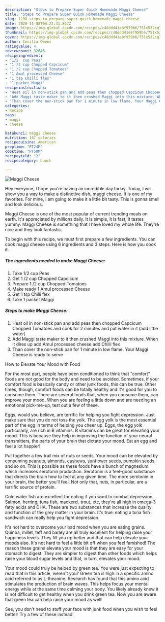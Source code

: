 ```yaml
---
description: "Steps to Prepare Super Quick Homemade Maggi Cheese"
title: "Steps to Prepare Super Quick Homemade Maggi Cheese"
slug: 1198-steps-to-prepare-super-quick-homemade-maggi-cheese
date: 2020-11-08T04:22:31.867Z
image: https://img-global.cpcdn.com/recipes/c48ddd41e8f959b6/751x532cq70/maggi-cheese-recipe-main-photo.jpg
thumbnail: https://img-global.cpcdn.com/recipes/c48ddd41e8f959b6/751x532cq70/maggi-cheese-recipe-main-photo.jpg
cover: https://img-global.cpcdn.com/recipes/c48ddd41e8f959b6/751x532cq70/maggi-cheese-recipe-main-photo.jpg
author: Cecilia Owens
ratingvalue: 4
reviewcount: 32646
recipeingredient:
- "1/2  cup Peas"
- "1 /2 cup Chopped Capcicum"
- "1 /2 cup Chopped Tomatoes"
- "1 Amul processed Cheese"
- "1 tsp Chilli flex"
- "1 packet Maggi"
recipeinstructions:
- "Heat oil in non-stick pan and add peas then chopped Capcicum Chopped Tomatoes and cook for 2 minutes and put water in it (add little water)"
- "Add Maggi taste maker to it then crushed Maggi into this mixture. When it dires up add Amul processed cheese add Chilli flex"
- "Than cover the non-stick pan for 1 minute in low flame. Your Maggi Cheese is ready to serve"
categories:
- Recipe
tags:
- maggi
- cheese

katakunci: maggi cheese 
nutrition: 187 calories
recipecuisine: American
preptime: "PT24M"
cooktime: "PT58M"
recipeyield: "2"
recipecategory: Lunch

---
```



![Maggi Cheese](https://img-global.cpcdn.com/recipes/c48ddd41e8f959b6/751x532cq70/maggi-cheese-recipe-main-photo.jpg)

Hey everyone, I hope you're having an incredible day today. Today, I will show you a way to make a distinctive dish, maggi cheese. It is one of my favorites. For mine, I am going to make it a little bit tasty. This is gonna smell and look delicious.

Maggi Cheese is one of the most popular of current trending meals on earth. It's appreciated by millions daily. It is simple, it is fast, it tastes yummy. Maggi Cheese is something that I have loved my whole life. They're nice and they look fantastic.




To begin with this recipe, we must first prepare a few ingredients. You can cook maggi cheese using 6 ingredients and 3 steps. Here is how you cook it.

<!--inarticleads1-->

##### The ingredients needed to make Maggi Cheese:

1. Take 1/2  cup Peas
1. Get 1 /2 cup Chopped Capcicum
1. Prepare 1 /2 cup Chopped Tomatoes
1. Make ready 1 Amul processed Cheese
1. Get 1 tsp Chilli flex
1. Take 1 packet Maggi




<!--inarticleads2-->

##### Steps to make Maggi Cheese:

1. Heat oil in non-stick pan and add peas then chopped Capcicum Chopped Tomatoes and cook for 2 minutes and put water in it (add little water)
1. Add Maggi taste maker to it then crushed Maggi into this mixture. When it dires up add Amul processed cheese add Chilli flex
1. Than cover the non-stick pan for 1 minute in low flame. Your Maggi Cheese is ready to serve




How to Elevate Your Mood with Food


For the most part, people have been conditioned to think that "comfort" foods are not good for the body and need to be avoided. Sometimes, if your comfort food is basically candy or other junk foods, this can be true. Other times, though, comfort foods can be totally healthy and it's good for you to consume them. There are several foods that, when you consume them, can improve your mood. When you are feeling a little down and are needing an emotional pick-me-up, test out a few of these.

Eggs, would you believe, are terrific for helping you fight depression. Just make sure that you do not toss the yolk. The egg yolk is the most essential part of the egg in terms of helping you cheer up. Eggs, the egg yolk particularly, are rich in B vitamins. B vitamins can be great for elevating your mood. This is because they help in improving the function of your neural transmitters, the parts of your brain that dictate your mood. Eat an egg and feel a lot happier!

Put together a few trail mix of nuts or seeds. Your mood can be elevated by consuming peanuts, almonds, cashews, sunflower seeds, pumpkin seeds, and so on. This is possible as these foods have a bunch of magnesium which increases serotonin production. Serotonin is a feel-good substance that directs the brain how to feel at any given time. The more serotonin in your brain, the better you'll feel. Not only that, nuts, in particular, are a terrific source of protein.

Cold water fish are excellent for eating if you want to combat depression. Salmon, herring, tuna fish, mackerel, trout, etc, they're all high in omega-3 fatty acids and DHA. These are two substances that increase the quality and function of the grey matter in your brain. It's true: eating a tuna fish sandwich can really help you fight depression. 

It's not hard to overcome your bad mood when you are eating grains. Quinoa, millet, teff and barley are all truly excellent for helping raise your happiness levels. They fill you up better and that can help elevate your moods also. It's not hard to feel a little bit off when you feel famished! The reason these grains elevate your mood is that they are easy for your stomach to digest. They are simpler to digest than other foods which helps raise your blood sugar levels and that, in turn, elevates your mood.

Your mood could truly be helped by green tea. You were just expecting to read that in this article, weren't you? Green tea is high in a specific amino acid referred to as L-theanine. Research has found that this amino acid stimulates the production of brain waves. This helps focus your mental energy while at the same time calming your body. You likely already knew it is not difficult to get healthy when you drink green tea. Now you are aware that green tea can help raise your mood as well!

See, you don't need to stuff your face with junk food when you wish to feel better! Try a few of these instead!


